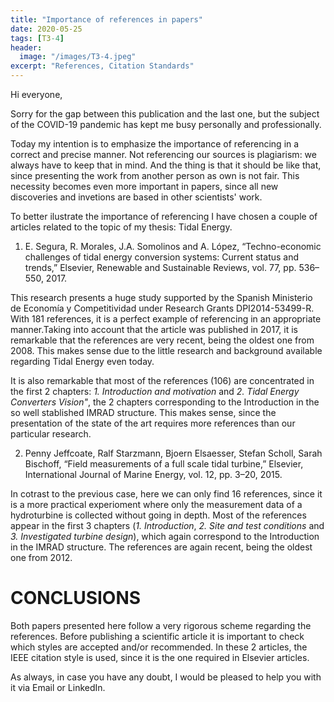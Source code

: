 ```yaml
---
title: "Importance of references in papers"
date: 2020-05-25
tags: [T3-4]
header:
  image: "/images/T3-4.jpeg"
excerpt: "References, Citation Standards"
---
```

Hi everyone,

Sorry for the gap between this publication and the last one, but the subject of the COVID-19 pandemic has kept me busy personally and professionally.

Today my intention is to emphasize the importance of referencing in a correct and precise manner. Not referencing our sources is plagiarism: we always have to keep that in mind. And the thing is that it should be like that, since presenting the work from another person as own is not fair. This necessity becomes even more important in papers, since all new discoveries and invetions are based in other scientists' work.

To better ilustrate the importance of referencing I have chosen a couple of articles related to the topic of my thesis: Tidal Energy.

1. E. Segura, R. Morales, J.A. Somolinos and A. López, “Techno-economic challenges of tidal energy conversion systems: Current status and trends,” Elsevier, Renewable and Sustainable Reviews, vol. 77, pp. 536–550, 2017.

This research presents a huge study supported by the Spanish Ministerio de Economía y Competitividad under Research Grants DPI2014-53499-R. With 181 references, it is a perfect example of referencing in an appropriate manner.Taking into account that the article was published in 2017, it is remarkable that the references are very recent, being the oldest one from 2008. This makes sense due to the little research and background available regarding Tidal Energy even today.

It is also remarkable that most of the references (106) are concentrated in the first 2 chapters: *1. Introduction and motivation* and *2. Tidal Energy Converters Vision"*, the 2 chapters corresponding to the Introduction in the so well stablished IMRAD structure. This makes sense, since the presentation of the state of the art requires more references than our particular research.

2. Penny Jeffcoate, Ralf Starzmann, Bjoern Elsaesser, Stefan Scholl, Sarah Bischoff, “Field measurements of a full scale tidal turbine,” Elsevier, International Journal of Marine Energy, vol. 12, pp. 3–20, 2015.

In cotrast to the previous case, here we can only find 16 references, since it is a more practical experioment where only the measurement data of a hydroturbine is collected without going in depth. Most of the references appear in the first 3 chapters (*1. Introduction*, *2. Site and test conditions* and *3. Investigated turbine design*), which again correspond to the Introduction in the IMRAD structure. The references are again recent, being the oldest one from 2012.

# CONCLUSIONS

Both papers presented here follow a very rigorous scheme regarding the references. Before publishing a scientific article it is important to check which styles are accepted and/or recommended. In these 2 articles, the IEEE citation style is used, since it is the one required in Elsevier articles.

As always, in case you have any doubt, I would be pleased to help you with it via Email or LinkedIn.

<script src="https://utteranc.es/client.js"
        repo="garciand/garciand.github.io"
        issue-term="pathname"
        theme="github-light"
        crossorigin="anonymous"
        async>
</script>